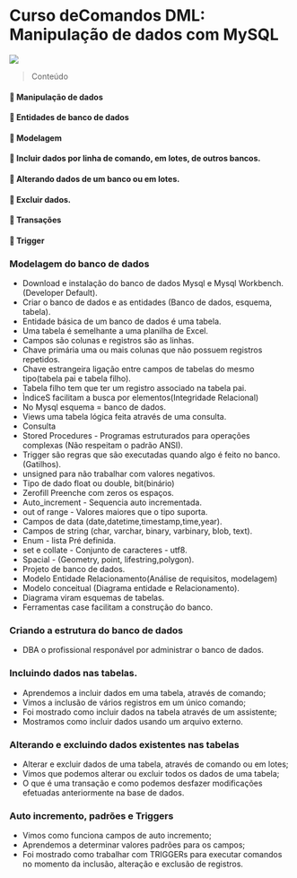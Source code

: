 # Curso deComandos DML: Manipulação de dados com MySQL
![](https://www.alura.com.br/assets/api/share/curso-mysql-dml-manipulacao-de-dados.png)

> Conteúdo

#### :gem: Manipulação de dados
#### :gem: Entidades de banco de dados
#### :gem: Modelagem
#### :gem: Incluir dados por linha de comando, em lotes, de outros bancos.
#### :gem: Alterando dados de um banco ou em lotes.
#### :gem: Excluir dados.
#### :gem: Transações
#### :gem: Trigger


###  Modelagem do banco de dados
* Download e instalação do banco de dados Mysql e Mysql Workbench.(Developer Default).
* Criar o banco de dados e as entidades (Banco de dados, esquema, tabela).
* Entidade básica de um banco de dados é uma tabela.
* Uma tabela é semelhante a uma planilha de Excel.
* Campos são colunas e registros são as linhas.
* Chave primária uma ou mais colunas que não possuem registros repetidos.
* Chave estrangeira ligação entre campos de tabelas do mesmo tipo(tabela pai e tabela filho).
* Tabela filho tem que ter um registro associado na tabela pai.
* ÌndiceS facilitam a busca por elementos(Integridade Relacional) 
* No Mysql esquema = banco de dados.
* Views uma tabela lógica feita através de uma consulta.
* Consulta
* Stored Procedures - Programas estruturados para operações complexas (Não respeitam o padrão ANSI).
* Trigger são regras que são executadas quando algo é feito no banco.(Gatilhos).
* unsigned para não trabalhar com valores negativos.
* Tipo de dado float ou double, bit(binário)
* Zerofill Preenche com zeros os espaços.
* Auto_increment - Sequencia auto incrementada.
* out of range - Valores maiores que o tipo suporta.
* Campos de data (date,datetime,timestamp,time,year).
* Campos de string (char, varchar, binary, varbinary, blob, text).
* Enum - lista Pré definida.
* set e collate - Conjunto de caracteres - utf8.
* Spacial - (Geometry, point, lifestring,polygon).
* Projeto de banco de dados.
* Modelo Entidade Relacionamento(Análise de requisitos, modelagem)
* Modelo conceitual (Diagrama entidade e Relacionamento).
* Diagrama viram esquemas de tabelas.
* Ferramentas case facilitam a construção do banco.

### Criando a estrutura do banco de dados
* DBA o profissional responável por administrar o banco de dados.

### Incluindo dados nas tabelas.
* Aprendemos a incluir dados em uma tabela, através de comando;
* Vimos a inclusão de vários registros em um único comando;
* Foi mostrado como incluir dados na tabela através de um assistente;
* Mostramos como incluir dados usando um arquivo externo.

### Alterando e excluindo dados existentes nas tabelas
* Alterar e excluir dados de uma tabela, através de comando ou em lotes;
* Vimos que podemos alterar ou excluir todos os dados de uma tabela;
* O que é uma transação e como podemos desfazer modificações efetuadas anteriormente na base de dados.

###  Auto incremento, padrões e Triggers
* Vimos como funciona campos de auto incremento;
* Aprendemos a determinar valores padrões para os campos;
* Foi mostrado como trabalhar com TRIGGERs para executar comandos no momento da inclusão, alteração e exclusão de registros.






